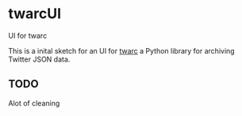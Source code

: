 # twarcUI
UI for twarc

This is a inital sketch for an UI for [twarc](https://github.com/DocNow/twarc) a Python library for archiving Twitter JSON data.

## TODO

Alot of cleaning

